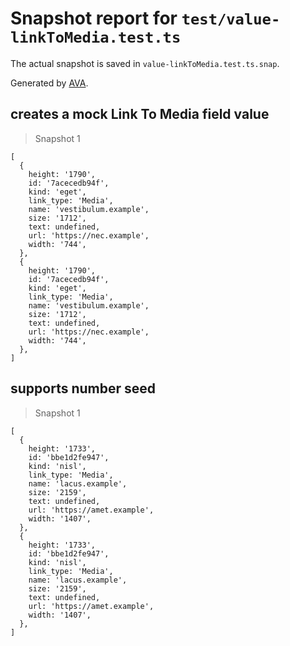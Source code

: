 # Snapshot report for `test/value-linkToMedia.test.ts`

The actual snapshot is saved in `value-linkToMedia.test.ts.snap`.

Generated by [AVA](https://avajs.dev).

## creates a mock Link To Media field value

> Snapshot 1

    [
      {
        height: '1790',
        id: '7acecedb94f',
        kind: 'eget',
        link_type: 'Media',
        name: 'vestibulum.example',
        size: '1712',
        text: undefined,
        url: 'https://nec.example',
        width: '744',
      },
      {
        height: '1790',
        id: '7acecedb94f',
        kind: 'eget',
        link_type: 'Media',
        name: 'vestibulum.example',
        size: '1712',
        text: undefined,
        url: 'https://nec.example',
        width: '744',
      },
    ]

## supports number seed

> Snapshot 1

    [
      {
        height: '1733',
        id: 'bbe1d2fe947',
        kind: 'nisl',
        link_type: 'Media',
        name: 'lacus.example',
        size: '2159',
        text: undefined,
        url: 'https://amet.example',
        width: '1407',
      },
      {
        height: '1733',
        id: 'bbe1d2fe947',
        kind: 'nisl',
        link_type: 'Media',
        name: 'lacus.example',
        size: '2159',
        text: undefined,
        url: 'https://amet.example',
        width: '1407',
      },
    ]
